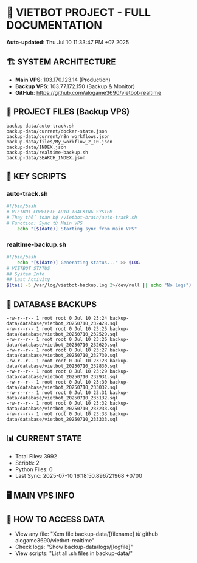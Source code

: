 # 🤖 VIETBOT PROJECT - FULL DOCUMENTATION
**Auto-updated**: Thu Jul 10 11:33:47 PM +07 2025

## 🏗️ SYSTEM ARCHITECTURE
- **Main VPS**: 103.170.123.14 (Production)
- **Backup VPS**: 103.77.172.150 (Backup & Monitor)
- **GitHub**: https://github.com/alogame3690/vietbot-realtime

## 📁 PROJECT FILES (Backup VPS)
```
backup-data/auto-track.sh
backup-data/current/docker-state.json
backup-data/current/n8n_workflows.json
backup-data/files/My_workflow_2_10.json
backup-data/INDEX.json
backup-data/realtime-backup.sh
backup-data/SEARCH_INDEX.json
```

## 🔧 KEY SCRIPTS
### auto-track.sh
```bash
#!/bin/bash
# VIETBOT COMPLETE AUTO TRACKING SYSTEM
# Thay thế toàn bộ /vietbot-brain/auto-track.sh
# Function: Sync từ Main VPS
    echo "[$(date)] Starting sync from main VPS"
```
### realtime-backup.sh
```bash
#!/bin/bash
    echo "[$(date)] Generating status..." >> $LOG
# VIETBOT STATUS
## System Info
## Last Activity
$(tail -5 /var/log/vietbot-backup.log 2>/dev/null || echo "No logs")
```

## 💾 DATABASE BACKUPS
```
-rw-r--r-- 1 root root 0 Jul 10 23:24 backup-data/database/vietbot_20250710_232428.sql
-rw-r--r-- 1 root root 0 Jul 10 23:25 backup-data/database/vietbot_20250710_232529.sql
-rw-r--r-- 1 root root 0 Jul 10 23:26 backup-data/database/vietbot_20250710_232629.sql
-rw-r--r-- 1 root root 0 Jul 10 23:27 backup-data/database/vietbot_20250710_232730.sql
-rw-r--r-- 1 root root 0 Jul 10 23:28 backup-data/database/vietbot_20250710_232830.sql
-rw-r--r-- 1 root root 0 Jul 10 23:29 backup-data/database/vietbot_20250710_232931.sql
-rw-r--r-- 1 root root 0 Jul 10 23:30 backup-data/database/vietbot_20250710_233032.sql
-rw-r--r-- 1 root root 0 Jul 10 23:31 backup-data/database/vietbot_20250710_233132.sql
-rw-r--r-- 1 root root 0 Jul 10 23:32 backup-data/database/vietbot_20250710_233233.sql
-rw-r--r-- 1 root root 0 Jul 10 23:33 backup-data/database/vietbot_20250710_233333.sql
```

## 📊 CURRENT STATE
- Total Files: 3992
- Scripts: 2
- Python Files: 0
- Last Sync: 2025-07-10 16:18:50.896721968 +0700

## 🖥️ MAIN VPS INFO


## 🚨 HOW TO ACCESS DATA
- View any file: "Xem file backup-data/[filename] từ github alogame3690/vietbot-realtime"
- Check logs: "Show backup-data/logs/[logfile]"
- View scripts: "List all .sh files in backup-data/"

